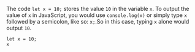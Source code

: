 
The code `let x = 10;` stores the value `10` in the variable `x`. To output the value of `x` in JavaScript, you would use `console.log(x)` or simply type `x` followed by a semicolon, like so: `x;`.So in this case, typing `x` alone would output `10`.
```chatgpt
let x = 10;
x
```
